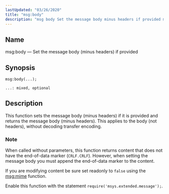 ```yaml
---
lastUpdated: "03/26/2020"
title: "msg:body"
description: "msg body Set the message body minus headers if provided msg body This function sets the message body minus headers if it is provided and returns the message body minus headers This applies to the body not headers without decoding transfer encoding When called without parameters this function returns content..."
---
```


<a name="lua.ref.msg_body"></a> 
## Name

msg:body — Set the message body (minus headers) if provided

<a name="idp25362736"></a> 
## Synopsis

`msg:body(...);`

`...: mixed, optional`<a name="idp25365408"></a> 
## Description

This function sets the message body (minus headers) if it is provided and returns the message body (minus headers). This applies to the body (not headers), without decoding transfer encoding.

### Note

When called without parameters, this function returns content that does not have the end-of-data marker (`CRLF.CRLF`). However, when setting the message body you must append the end-of-data marker to the content.

If you are modifying content be sure set readonly to `false` using the [msg:mime](/momentum/3/3-reference/3-reference-lua-ref-msg-mime) function.

Enable this function with the statement `require('msys.extended.message');`.